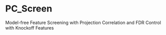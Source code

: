 # PC_Screen
Model-free Feature Screening with Projection Correlation and FDR Control with Knockoff Features
